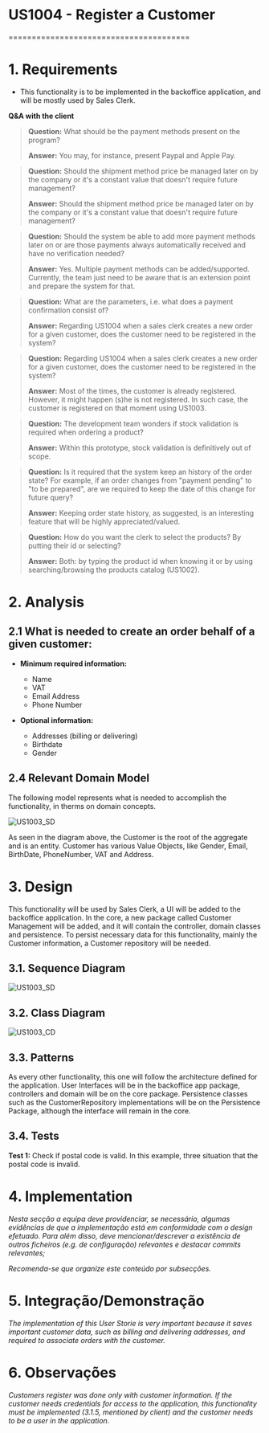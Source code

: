 # US1004 - Register a Customer
=======================================


# 1. Requirements

* This functionality is to be implemented in the backoffice application, and will be mostly used by Sales Clerk.

**Q&A with the client**

> **Question:** What should be the payment methods present on the program?
>
> **Answer:** You may, for instance, present Paypal and Apple Pay.

> **Question:** Should the shipment method price be managed later on by the company or it's a constant value that doesn't require future management?
>
> **Answer:** Should the shipment method price be managed later on by the company or it's a constant value that doesn't require future management?

> **Question:** Should the system be able to add more payment methods later on or are those payments always automatically received and have no verification needed?
>
> **Answer:** Yes. Multiple  payment methods can be added/supported. Currently, the team just need to be aware that is an extension point and prepare the system for that.

> **Question:** What are the parameters, i.e. what does a payment confirmation consist of?
>
> **Answer:** Regarding US1004 when a sales clerk creates a new order for a given customer, does the customer need to be registered in the system?

> **Question:** Regarding US1004 when a sales clerk creates a new order for a given customer, does the customer need to be registered in the system?
> 
> **Answer:** Most of the times, the customer is already registered. However, it might happen (s)he is not registered. In such case, the customer is registered on that moment using US1003.

> **Question:** The development team wonders if stock validation is required when ordering a product?
>
> **Answer:** Within this prototype, stock validation is definitively out of scope.

> **Question:** Is it required that the system keep an history of the order state? For example, if an order changes from "payment pending" to "to be prepared", are we required to keep the date of this change for future query?
>
> **Answer:** Keeping order state history, as suggested, is an interesting feature that will be highly appreciated/valued.

> **Question:** How do you want the clerk to select the products? By putting their id or selecting?
> 
> **Answer:** Both: by typing the product id when knowing it or by using searching/browsing the products catalog (US1002).

# 2. Analysis

## 2.1 What is needed to create an order behalf of a given customer:

* **Minimum required information:**
    * Name
    * VAT
    * Email Address
    * Phone Number

* **Optional information:**
    * Addresses (billing or delivering)
    * Birthdate
    * Gender

## 2.4 Relevant Domain Model

The following model represents what is needed to accomplish the functionality, in therms on domain concepts.

![US1003_SD](US1003_DMPartial.svg)

As seen in the diagram above, the Customer is the root of the aggregate and is an entity.
Customer has various Value Objects, like Gender, Email, BirthDate, PhoneNumber, VAT and Address.

# 3. Design

This functionality will be used by Sales Clerk, a UI will be added to the backoffice application.
In the core, a new package called Customer Management will be added, and it will contain the controller, domain classes
and persistence. To persist necessary data for this functionality, mainly the Customer information, a Customer repository will be needed.

## 3.1. Sequence Diagram

![US1003_SD](US1003_SD.svg)

## 3.2. Class Diagram

![US1003_CD](US1003_CD.svg)

## 3.3. Patterns

As every other functionality, this one will follow the architecture defined for the application.
User Interfaces will be in the backoffice app package, controllers and domain will be on the
core package. Persistence classes such as the CustomerRepository implementations will be on the
Persistence Package, although the interface will remain in the core.

## 3.4. Tests

**Test 1:** Check if postal code is valid. In this example, three situation that the postal code is invalid.

# 4. Implementation

*Nesta secção a equipa deve providenciar, se necessário, algumas evidências de que a implementação está em conformidade com o design efetuado. Para além disso, deve mencionar/descrever a existência de outros ficheiros (e.g. de configuração) relevantes e destacar commits relevantes;*

*Recomenda-se que organize este conteúdo por subsecções.*

# 5. Integração/Demonstração

*The implementation of this User Storie is very important because it saves important customer data, such as billing and delivering addresses, and required to associate orders with the customer.*

# 6. Observações

*Customers register was done only with customer information. If the customer needs credentials for access to the application, this functionality must be implemented (3.1.5, mentioned by client) and the customer needs to be a user in the application.*


